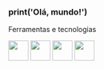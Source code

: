 ### print('Olá, mundo!')


Ferramentas e tecnologias

<img src="https://cdn.jsdelivr.net/gh/devicons/devicon/icons/python/python-original.svg" width="40" height="40"/>   <img src="https://cdn.jsdelivr.net/gh/devicons/devicon/icons/mysql/mysql-plain-wordmark.svg" width="40" height="40"/>    <img src="https://cdn.jsdelivr.net/gh/devicons/devicon/icons/pycharm/pycharm-original-wordmark.svg" width="40" height="40"/>   <img src="https://cdn.jsdelivr.net/gh/devicons/devicon/icons/flask/flask-original-wordmark.svg" width="40" height="40"/>
                 

